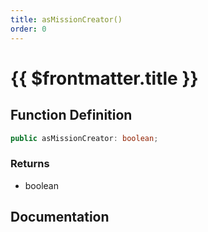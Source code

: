 ```yaml
---
title: asMissionCreator()
order: 0
---
```


# {{ $frontmatter.title }}

<!--@include: ./asMissionCreator_partial_header.md-->

## Function Definition

```ts
public asMissionCreator: boolean;
```

### Returns

* boolean

## Documentation

<!--@include: ./asMissionCreator_partial_footer.md-->
